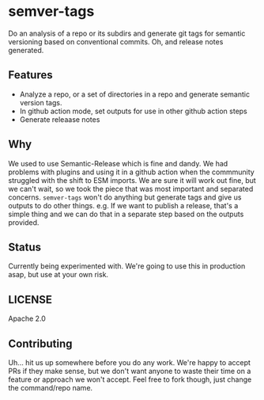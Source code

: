 # semver-tags

Do an analysis of a repo or its subdirs and generate git tags for semantic versioning based on conventional commits. Oh, and release notes generated.

## Features
* Analyze a repo, or a set of directories in a repo and generate semantic version tags.
* In github action mode, set outputs for use in other github action steps
* Generate releaase notes

## Why

We used to use Semantic-Release which is fine and dandy. We had problems with plugins and using it in a github action when the commmunity struggled with the shift to ESM imports. We are sure it will work out fine, but we can't wait, so we took the piece that was most important and separated concerns. `semver-tags` won't do anything but generate tags and give us outputs to do other things. e.g. If we want to publish a release, that's a simple thing and we can do that in a separate step based on the outputs provided.

## Status

Currently being experimented with. We're going to use this in production asap, but use at your own risk.

## LICENSE

Apache 2.0

## Contributing

Uh... hit us up somewhere before you do any work. We're happy to accept PRs if they make sense, but we don't want anyone to waste their time on a feature or approach we won't accept. Feel free to fork though, just change the command/repo name.